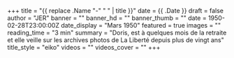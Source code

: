+++
title = "{{ replace .Name "-" " " | title }}"
date = {{ .Date }}
draft = false
author = "JER"
banner = ""
banner_hd = ""
banner_thumb = ""
date = 1950-02-28T23:00:00Z
date_display = "Mars 1950"
featured = true
images = ""
reading_time = "3 min"
summary = "Doris, est à quelques mois de la retraite et elle veille sur les archives photos de La Liberté depuis plus de vingt ans"
title_style = "eiko"
videos = ""
videos_cover = ""
+++